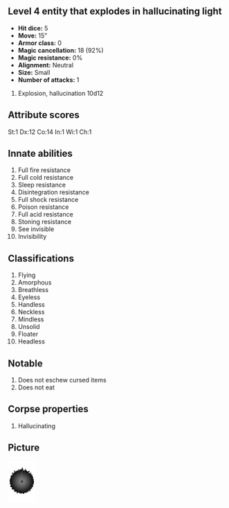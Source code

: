 ## Level 4 entity that explodes in hallucinating light

- **Hit dice:** 5
- **Move:** 15"
- **Armor class:** 0
- **Magic cancellation:** 18 (92%)
- **Magic resistance:** 0%
- **Alignment:** Neutral
- **Size:** Small
- **Number of attacks:** 1
1. Explosion, hallucination 10d12

## Attribute scores

St:1 Dx:12 Co:14 In:1 Wi:1 Ch:1

## Innate abilities

1. Full fire resistance
2. Full cold resistance
3. Sleep resistance
4. Disintegration resistance
5. Full shock resistance
6. Poison resistance
7. Full acid resistance
8. Stoning resistance
9. See invisible
10. Invisibility

## Classifications

1. Flying
2. Amorphous
3. Breathless
4. Eyeless
5. Handless
6. Neckless
7. Mindless
8. Unsolid
9. Floater
10. Headless

## Notable

1. Does not eschew cursed items
2. Does not eat

## Corpse properties

1. Hallucinating

## Picture

![Black light](https://github.com/hyvanmielenpelit/GnollHackTileSet/blob/main/Monsters/black_light/black_light.png)
